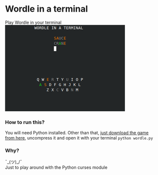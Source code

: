 # Wordle in a terminal
Play Wordle in your terminal  
![Wordle-CLI](image.png)


### How to run this?
You will need Python installed. Other than that, [just download the game from here](https://github.com/dalvtor/wordle-cli/archive/refs/tags/v0.1.zip), uncompress it and open it with your terminal ```python wordle.py```

### Why?
¯\_(ツ)_/¯  
Just to play around with the Python curses module